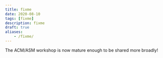 ```yaml
---
title: fixme
date: 2020-08-10
tags: [fixme]
description: fixme
draft: true
aliases:
    - /fixme/
---
```

The ACM/ASM workshop is now mature enough to be shared more broadly!


